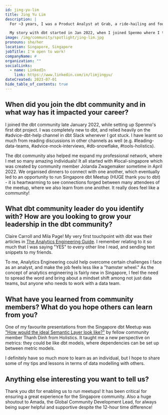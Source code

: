 ```yaml
---
id: jing-yu-lim
title: Jing Yu Lim
description: |
  For ~3 years, I was a Product Analyst at Grab, a ride-hailing and food delivery app in Southeast Asia, before taking on an Analytics Engineering role in Spenmo, a B2B Fintech startup. I joined a tech company in June 2023, but was recently impacted by a layoff. I'm also one of the co-organisers of the <a href="https://www.meetup.com/singapore-dbt-meetup/" title="Singapore dbt Meetup" rel="noopener noreferrer" target="_blank">Singapore dbt Meetup</a>! 

  My story with dbt started in Jan 2022, when I joined Spenmo where I taught myself dbt, mainly via <a href="https://docs.getdbt.com/docs/introduction" title="dbt's documentation">dbt's documentation</a> and <a href="https://www.getdbt.com/community/join-the-community/?utm_medium=internal&utm_source=docs&utm_campaign=q3-2024_dbt-spotlight_aw&utm_content=____&utm_term=all___" title="Slack community" rel="noopener noreferrer" target="_blank">Slack community</a>. We used Snowflake as our data warehouse, and Holistics for BI. I spoke about data self-serve and Spenmo's journey with dbt at multiple meetups.
image: /img/community/spotlight/jing-lim.jpg
pronouns: she/her
location: Singapore, Singapore
jobTitle: I'm open to work!
companyName: #
organization: ""
socialLinks:
  - name: LinkedIn
    link: https://www.linkedin.com/in/limjingyu/
dateCreated: 2023-07-01
hide_table_of_contents: true
---
```


## When did you join the dbt community and in what way has it impacted your career?

I joined the dbt community late January 2022, while setting up Spenmo's first dbt project. I was completely new to dbt, and relied heavily on the #advice-dbt-help channel in dbt Slack whenever I got stuck. I have learnt so much from reading discussions in other channels as well (e.g. #leading-data-teams, #advice-mock-interviews, #db-snowflake, #tools-holistics).

The dbt community also helped me expand my professional network, where I met so many amazing individuals! It all started with #local-singapore which was created by community member Jolanda Zwagemaker sometime in April 2022. We organised dinners to connect with one another, which eventually led to an opportunity to run Singapore dbt Meetup (HUGE thank you to dbt) - it is heartwarming to see connections forged between many attendees of the meetup, where we also learn from one another. It really does feel like a community!

## What dbt community leader do you identify with? How are you looking to grow your leadership in the dbt community?

Claire Carroll and Mila Page! My very first touchpoint with dbt was their articles in [The Analytics Engineering Guide](https://www.getdbt.com/analytics-engineering/). I remember relating to it so much that I was saying "YES" to every other line I read, and sending text snippets to my friends. 

To me, Analytics Engineering could help overcome certain challenges I face as an analyst, and make the job feels less like a "hamster wheel." As the concept of analytics engineering is fairly new in Singapore, I feel the need to spread the word and bring about a mindset shift among not just data teams, but anyone who needs to work with a data team.

## What have you learned from community members? What do you hope others can learn from you?

One of my favourite presentations from the Singapore dbt Meetup was ["How would the ideal Semantic Layer look like?"](https://docs.google.com/presentation/d/1t1ts04b7qA-BVlV3qbNZ4fI-MSZn0iL6_FhsaWhJk_0/edit?usp=sharing ) by fellow community member Thanh Dinh from Holistics. It taught me a new perspective on metrics: they could be like dbt models, where dependencies can be set up between metric models.

I definitely have so much more to learn as an individual, but I hope to share some of my tips and lessons in terms of data modelling with others.

## Anything else interesting you want to tell us?

Thank you dbt for enabling us to run meetups! It has been critical for ensuring a great experience for the Singapore community. Also a huge shoutout to Amada, the Global Community Development Lead, for always being super helpful and supportive despite the 12-hour time difference!
